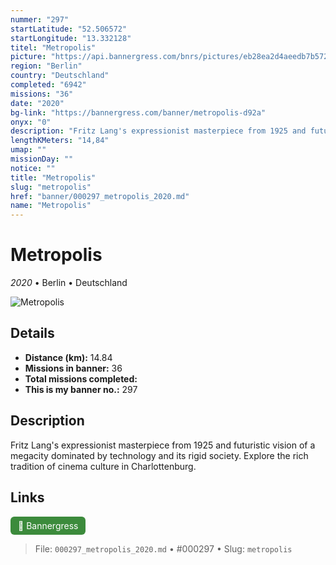 ```yaml
---
nummer: "297"
startLatitude: "52.506572"
startLongitude: "13.332128"
titel: "Metropolis"
picture: "https://api.bannergress.com/bnrs/pictures/eb28ea2d4aeedb7b5723d2855fb54046"
region: "Berlin"
country: "Deutschland"
completed: "6942"
missions: "36"
date: "2020"
bg-link: "https://bannergress.com/banner/metropolis-d92a"
onyx: "0"
description: "Fritz Lang's expressionist masterpiece from 1925 and futuristic vision of a megacity dominated by technology and its rigid society. Explore the rich tradition of cinema culture in Charlottenburg."
lengthKMeters: "14,84"
umap: ""
missionDay: ""
notice: ""
title: "Metropolis"
slug: "metropolis"
href: "banner/000297_metropolis_2020.md"
name: "Metropolis"
---
```

# Metropolis

*2020* • Berlin • Deutschland

![Metropolis](https://api.bannergress.com/bnrs/pictures/eb28ea2d4aeedb7b5723d2855fb54046)



## Details
- **Distance (km):** 14.84
- **Missions in banner:** 36
- **Total missions completed:** 
- **This is my banner no.:** 297



## Description
Fritz Lang's expressionist masterpiece from 1925 and futuristic vision of a megacity dominated by technology and its rigid society. Explore the rich tradition of cinema culture in Charlottenburg.



## Links
<a href="https://bannergress.com/banner/metropolis-d92a" target="_blank" style="display:inline-block;margin-right:8px;padding:6px 12px;background:#3c8b3c;color:#fff;text-decoration:none;border-radius:6px;">🔗 Bannergress</a>



> File: `000297_metropolis_2020.md` • #000297 • Slug: `metropolis`
